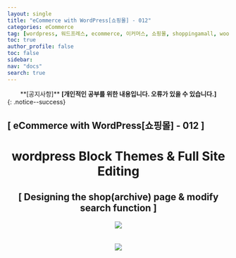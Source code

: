 ```yaml
---
layout: single
title: "eCommerce with WordPress[쇼핑몰] - 012"
categories: eCommerce
tag: [wordpress, 워드프레스, ecommerce, 이커머스, 쇼핑몰, shoppingamall, woocommerce, 우커머스]
toc: true
author_profile: false
toc: false
sidebar:
nav: "docs"
search: true
---
```


<center>**[공지사항]** <strong> [개인적인 공부를 위한 내용입니다. 오류가 있을 수 있습니다.] </strong></center>
{: .notice--success}

<h2>[ eCommerce with WordPress[쇼핑몰] - 012 ]</h2>

<div align="center"><p><h1>wordpress Block Themes & Full Site Editing</h1></p></div>

<div align="center"><h2>[ Designing the shop(archive) page & modify search function ]</h2>
<div align="center"><img src="http://drive.google.com/uc?export=view&id=1ELyE6u8ryzTjyfNE6Iw4n92JDKTw8d2Z"><br><br><br></div>
<div align="center"><img src="http://drive.google.com/uc?export=view&id=1EdsQv-zwL61GRNTlM196v7rxlTNmElMd"><br><br><br></div>



